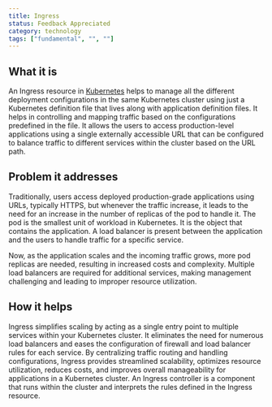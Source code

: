 ```yaml
---
title: Ingress
status: Feedback Appreciated
category: technology
tags: ["fundamental", "", ""]
---
```


## What it is

An Ingress resource in [Kubernetes](/kubernetes/) helps to manage all the different deployment configurations in the same Kubernetes cluster using just a Kubernetes definition file that lives along with application definition files. It helps in controlling and mapping traffic based on the configurations predefined in the file.
It allows the users to access production-level applications using a single externally accessible URL that can be configured to balance traffic to different services within the cluster based on the URL path.

## Problem it addresses

Traditionally, users access deployed production-grade applications using URLs, typically HTTPS, but whenever the traffic increase, it leads to the need for an increase in the number of replicas of the pod to handle it. The pod is the smallest unit of workload in Kubernetes. It is the object that contains the application. A load balancer is present between the application and the users to handle traffic for a specific service.

Now, as the application scales and the incoming traffic grows, more pod replicas are needed, resulting in increased costs and complexity. Multiple load balancers are required for additional services, making management challenging and leading to improper resource utilization.

## How it helps

Ingress simplifies scaling by acting as a single entry point to multiple services within your Kubernetes cluster. It eliminates the need for numerous load balancers and eases the configuration of firewall and load balancer rules for each service. By centralizing traffic routing and handling configurations, Ingress provides streamlined scalability, optimizes resource utilization, reduces costs, and improves overall manageability for applications in a Kubernetes cluster.
An Ingress controller is a component that runs within the cluster and interprets the rules defined in the Ingress resource.
